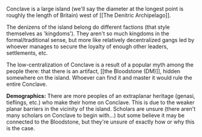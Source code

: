 Conclave is a large island (we'll say the diameter at the longest point is roughly the length of Britain) west of [[The Denitric Archipelago]]. 

The denizens of the island belong do different factions (that style themselves as 'kingdoms'). They aren't so much kingdoms in the formal/traditional sense, but more like relatively decentralized gangs led by whoever manages to secure the loyalty of enough other leaders, settlements, etc. 

The low-centralization of Conclave is a result of a popular myth among the people there: that there is an artifact, [[the Bloodstone (DM)]], hidden somewhere on the island. Whoever can find it and master it would rule the entire Conclave. 

**Demographics:** There are more peoples of an extraplanar heritage (genasi, tieflings, etc.) who make their home on Conclave. This is due to the weaker planar barriers in the vicinity of the island. Scholars are unsure (there aren't many scholars on Conclave to begin with...) but some believe it may be connected to the Bloodstone, but they're unsure of exactly how or why this is the case. 
